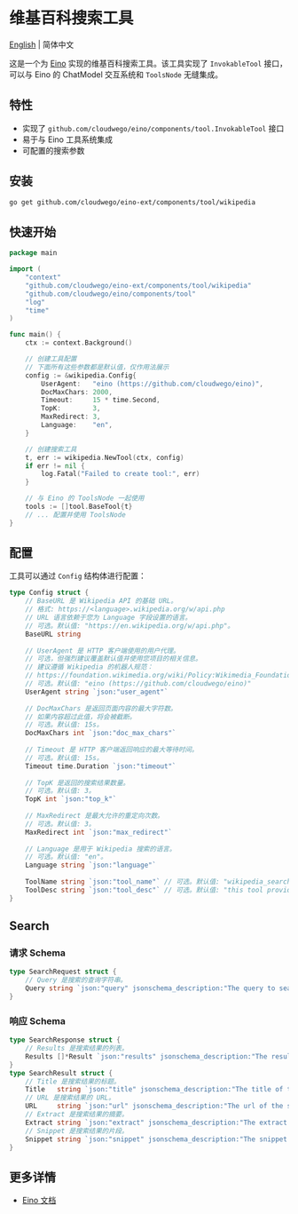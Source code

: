 # 维基百科搜索工具

[English](README.md) | 简体中文

这是一个为 [Eino](https://github.com/cloudwego/eino) 实现的维基百科搜索工具。该工具实现了 `InvokableTool` 接口，可以与 Eino 的 ChatModel 交互系统和 `ToolsNode` 无缝集成。

## 特性

- 实现了 `github.com/cloudwego/eino/components/tool.InvokableTool` 接口
- 易于与 Eino 工具系统集成
- 可配置的搜索参数

## 安装

```bash
go get github.com/cloudwego/eino-ext/components/tool/wikipedia
```

## 快速开始

```go
package main

import (
	"context"
	"github.com/cloudwego/eino-ext/components/tool/wikipedia"
	"github.com/cloudwego/eino/components/tool"
	"log"
	"time"
)

func main() {
	ctx := context.Background()

	// 创建工具配置
	// 下面所有这些参数都是默认值，仅作用法展示
	config := &wikipedia.Config{
		UserAgent:   "eino (https://github.com/cloudwego/eino)",
		DocMaxChars: 2000,
		Timeout:     15 * time.Second,
		TopK:        3,
		MaxRedirect: 3,
		Language:    "en",
	}

	// 创建搜索工具
	t, err := wikipedia.NewTool(ctx, config)
	if err != nil {
		log.Fatal("Failed to create tool:", err)
	}

	// 与 Eino 的 ToolsNode 一起使用
	tools := []tool.BaseTool{t}
	// ... 配置并使用 ToolsNode
}
```

## 配置

工具可以通过 `Config` 结构体进行配置：

```go
type Config struct {
    // BaseURL 是 Wikipedia API 的基础 URL。
    // 格式: https://<language>.wikipedia.org/w/api.php
    // URL 语言依赖于您为 Language 字段设置的语言。
    // 可选。默认值: "https://en.wikipedia.org/w/api.php"。
    BaseURL string
    
    // UserAgent 是 HTTP 客户端使用的用户代理。
    // 可选，但强烈建议覆盖默认值并使用您项目的相关信息。
    // 建议遵循 Wikipedia 的机器人规范：
    // https://foundation.wikimedia.org/wiki/Policy:Wikimedia_Foundation_User-Agent_Policy
    // 可选。默认值: "eino (https://github.com/cloudwego/eino)"
    UserAgent string `json:"user_agent"`
    
    // DocMaxChars 是返回页面内容的最大字符数。
    // 如果内容超过此值，将会被截断。
    // 可选。默认值: 15s。
    DocMaxChars int `json:"doc_max_chars"`
    
    // Timeout 是 HTTP 客户端返回响应的最大等待时间。
    // 可选。默认值: 15s。
    Timeout time.Duration `json:"timeout"`
    
    // TopK 是返回的搜索结果数量。
    // 可选。默认值: 3。
    TopK int `json:"top_k"`
    
    // MaxRedirect 是最大允许的重定向次数。
    // 可选。默认值: 3。
    MaxRedirect int `json:"max_redirect"`
    
    // Language 是用于 Wikipedia 搜索的语言。
    // 可选。默认值: "en"。
    Language string `json:"language"`
	
    ToolName string `json:"tool_name"` // 可选。默认值: "wikipedia_search"。
    ToolDesc string `json:"tool_desc"` // 可选。默认值: "this tool provides quick and efficient access to information from the Wikipedia"。
}

```

## Search

### 请求 Schema

```go
type SearchRequest struct {
    // Query 是搜索的查询字符串。
    Query string `json:"query" jsonschema_description:"The query to search the web for"`
}
```

### 响应 Schema

```go
type SearchResponse struct {
    // Results 是搜索结果的列表。
    Results []*Result `json:"results" jsonschema_description:"The results of the search"`
}
type SearchResult struct {
    // Title 是搜索结果的标题。 
    Title   string `json:"title" jsonschema_description:"The title of the search result"`
    // URL 是搜索结果的 URL。 
    URL     string `json:"url" jsonschema_description:"The url of the search result"`
    // Extract 是搜索结果的摘要。
    Extract string `json:"extract" jsonschema_description:"The extract of the search result"`
    // Snippet 是搜索结果的片段。
    Snippet string `json:"snippet" jsonschema_description:"The snippet of the search result"`
}
```

## 更多详情

- [Eino 文档](https://github.com/cloudwego/eino)
